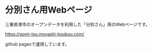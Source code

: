 分別さん用Webページ
======================
三重県津市のオープンデータを利用した「分別さん」用のWebページです。  

https://gomi-tsu.moyashi-koubou.com/ 
 
github pagesで運用しています。
